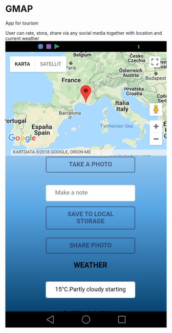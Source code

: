 # GMAP

App for tourism

User can rate, stora, share via any social media together with location and current weather
![Alt text](29177132_2369126786446577_9062156565338914816_n.png?raw=true "Title")
